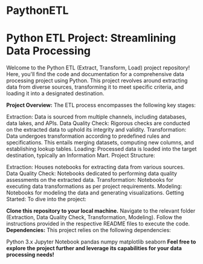 # PaythonETL

# Python ETL Project: Streamlining Data Processing

Welcome to the Python ETL (Extract, Transform, Load) project repository! Here, you'll find the code and documentation for a comprehensive data processing project using Python. This project revolves around extracting data from diverse sources, transforming it to meet specific criteria, and loading it into a designated destination.

**Project Overview:**
The ETL process encompasses the following key stages:

Extraction: Data is sourced from multiple channels, including databases, data lakes, and APIs.
Data Quality Check: Rigorous checks are conducted on the extracted data to uphold its integrity and validity.
Transformation: Data undergoes transformation according to predefined rules and specifications. This entails merging datasets, computing new columns, and establishing lookup tables.
Loading: Processed data is loaded into the target destination, typically an Information Mart.
Project Structure:

Extraction: Houses notebooks for extracting data from various sources.
Data Quality Check: Notebooks dedicated to performing data quality assessments on the extracted data.
Transformation: Notebooks for executing data transformations as per project requirements.
Modeling: Notebooks for modeling the data and generating visualizations.
Getting Started:
To dive into the project:

**Clone this repository to your local machine.**
Navigate to the relevant folder (Extraction, Data Quality Check, Transformation, Modeling).
Follow the instructions provided in the respective README files to execute the code.
**Dependencies:**
This project relies on the following dependencies:

Python 3.x
Jupyter Notebook
pandas
numpy
matplotlib
seaborn
**Feel free to explore the project further and leverage its capabilities for your data processing needs!**
